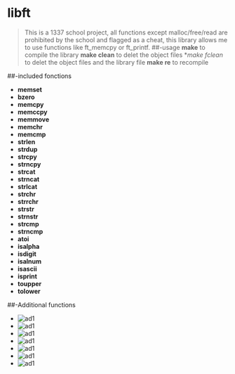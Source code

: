 # libft
>	This is a 1337 school project, all functions except malloc/free/read are prohibited by the school and flagged as a cheat,
>this library allows me to use functions like ft_memcpy or ft_printf.
##-usage
>**make** to compile the library
>**make clean** to delet the object files
>**make fclean* to delet the object files and the library file
>**make re** to recompile

##-included fonctions

* **memset**
* **bzero**
* **memcpy**
* **memccpy**
* **memmove**
* **memchr**
* **memcmp**
* **strlen**
* **strdup**
* **strcpy**
* **strncpy**
* **strcat**
* **strncat**
* **strlcat**
* **strchr**
* **strrchr**
* **strstr**
* **strnstr**
* **strcmp**
* **strncmp**
* **atoi**
* **isalpha**
* **isdigit**
* **isalnum**
* **isascii**
* **isprint**
* **toupper**
* **tolower**

##-Additional functions

* ![ad1](imgs/mem.png)
* ![ad1](imgs/str.png)
* ![ad1](imgs/strequ.png)
* ![ad1](imgs/strtrim.png)
* ![ad1](imgs/putendl.png)
* ![ad1](imgs/lstnew.png)
* ![ad1](imgs/lstadd.png)
